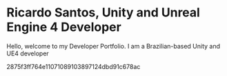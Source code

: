# Ricardo Santos, Unity and Unreal Engine 4 Developer

Hello, welcome to my Developer Portfolio. I am a Brazilian-based Unity and UE4 developer

2875f3ff764e11071089103897124dbd91c678ac
